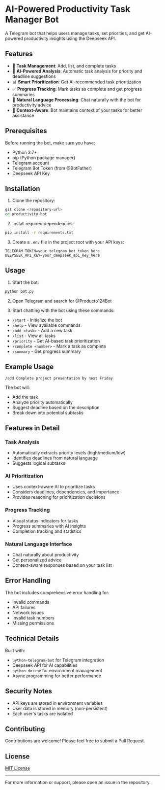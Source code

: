 # AI-Powered Productivity Task Manager Bot

A Telegram bot that helps users manage tasks, set priorities, and get AI-powered productivity insights using the Deepseek API.

## Features

- 🎯 **Task Management**: Add, list, and complete tasks
- 🤖 **AI-Powered Analysis**: Automatic task analysis for priority and deadline suggestions
- 📊 **Smart Prioritization**: Get AI-recommended task prioritization
- ✅ **Progress Tracking**: Mark tasks as complete and get progress summaries
- 📝 **Natural Language Processing**: Chat naturally with the bot for productivity advice
- 🔄 **Context-Aware**: Bot maintains context of your tasks for better assistance

## Prerequisites

Before running the bot, make sure you have:

- Python 3.7+
- pip (Python package manager)
- Telegram account
- Telegram Bot Token (from @BotFather)
- Deepseek API Key

## Installation

1. Clone the repository:
```bash
git clone <repository-url>
cd productivity-bot
```

2. Install required dependencies:
```bash
pip install -r requirements.txt
```

3. Create a `.env` file in the project root with your API keys:
```
TELEGRAM_TOKEN=your_telegram_bot_token_here
DEEPSEEK_API_KEY=your_deepseek_api_key_here
```

## Usage

1. Start the bot:
```bash
python bot.py
```

2. Open Telegram and search for @Producto124Bot

3. Start chatting with the bot using these commands:

- `/start` - Initialize the bot
- `/help` - View available commands
- `/add <task>` - Add a new task
- `/list` - View all tasks
- `/priority` - Get AI-based task prioritization
- `/complete <number>` - Mark a task as complete
- `/summary` - Get progress summary

## Example Usage

```
/add Complete project presentation by next Friday
```
The bot will:
- Add the task
- Analyze priority automatically
- Suggest deadline based on the description
- Break down into potential subtasks

## Features in Detail

### Task Analysis
- Automatically extracts priority levels (high/medium/low)
- Identifies deadlines from natural language
- Suggests logical subtasks

### AI Prioritization
- Uses context-aware AI to prioritize tasks
- Considers deadlines, dependencies, and importance
- Provides reasoning for prioritization decisions

### Progress Tracking
- Visual status indicators for tasks
- Progress summaries with AI insights
- Completion tracking and statistics

### Natural Language Interface
- Chat naturally about productivity
- Get personalized advice
- Context-aware responses based on your task list

## Error Handling

The bot includes comprehensive error handling for:
- Invalid commands
- API failures
- Network issues
- Invalid task numbers
- Missing permissions

## Technical Details

Built with:
- `python-telegram-bot` for Telegram integration
- Deepseek API for AI capabilities
- `python-dotenv` for environment management
- Async programming for better performance

## Security Notes

- API keys are stored in environment variables
- User data is stored in memory (non-persistent)
- Each user's tasks are isolated

## Contributing

Contributions are welcome! Please feel free to submit a Pull Request.

## License

[MIT License](LICENSE)

---

For more information or support, please open an issue in the repository.